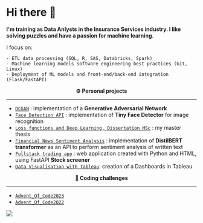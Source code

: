 # Hi there 👋

**I'm training as Data Anlysts in the Insurance Services industry. I like solving puzzles and have a passion for machine learning**.

I focus on:

    - ETL data processing (SQL, R, SAS, Databricks, Spark)
    - Machine learning models software engineering best practices (Git, Linux)
    - Deployment of ML models and front-end/back-end integration (Flask/FastAPI)

<!-- - 💭 Some more: <a href="https://draperkm.github.io/blog" target="_blank">Blog</a> -->


<p align="center" style="font-weight:bold"> ⚙️ <b>Personal projects</b> <p>
  
--- 
* [`DCGAN`](https://github.com/draperkm/DCGAN_Implementation) : implementation of a **Generative Adversarial Network**
* [`Face Detection API`](https://draperkm-face-detection-app.netlify.app/) : implementation of **Tiny Face Detector** for image recognition
* [`Loss functions and Deep Learning, Dissertation MSc`](https://github.com/draperkm/MSc_Dissertation_2021-22/tree/main) : my master thesis
* [`Financial News Sentiment Analysis`](https://draperkm-distil-bart-streamlit-streamlit-ubdc24.streamlit.app) : implementation of **DistilBERT transformer** as an API to perform sentiment analysis of written text
* [`Fullstack trading app`](https://full-trading-app.onrender.com/) : web application created with Python and HTML, using FastAPI **Stock screener**
* [`Data Visualisation with Tableau`](https://github.com/draperkm/Tableau_Project): creation of a Dashboards in Tableau
  

<p align="center" style="font-weight:bold"> 🌲 <b>Coding challenges</b> <p>
  
---
* [`Advent_Of_Code2023`](https://github.com/draperkm/Advent_Programming_2023)
* [`Advent_Of_Code2022`](https://github.com/draperkm/Advent_Programming_2022)

<!--
**draperkm/draperkm** is a ✨ _special_ ✨ repository because its `README.md` (this file) appears on your GitHub profile.

Here are some ideas to get you started:

- 🔭 I’m currently working on ...
- 🌱 I’m currently learning ...
- 👯 I’m looking to collaborate on ...
- 🤔 I’m looking for help with ...
- 💬 Ask me about ...
- 📫 How to reach me: ...
- 😄 Pronouns: ...
- ⚡ Fun fact: ...
-->

<!-- 
The following line is the COUNTER: please refer to : https://github.com/antonkomarev/github-profile-views-counter
-->

![](https://komarev.com/ghpvc/?username=draperkm)

